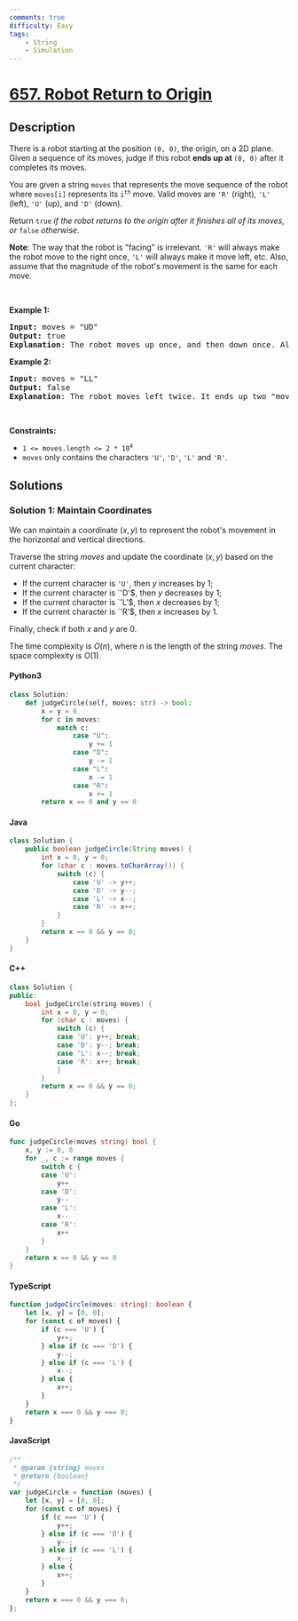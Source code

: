 ```yaml
---
comments: true
difficulty: Easy
tags:
    - String
    - Simulation
---
```


<!-- problem:start -->

# [657. Robot Return to Origin](https://leetcode.com/problems/robot-return-to-origin)

## Description

<!-- description:start -->

<p>There is a robot starting at the position <code>(0, 0)</code>, the origin, on a 2D plane. Given a sequence of its moves, judge if this robot <strong>ends up at </strong><code>(0, 0)</code> after it completes its moves.</p>

<p>You are given a string <code>moves</code> that represents the move sequence of the robot where <code>moves[i]</code> represents its <code>i<sup>th</sup></code> move. Valid moves are <code>&#39;R&#39;</code> (right), <code>&#39;L&#39;</code> (left), <code>&#39;U&#39;</code> (up), and <code>&#39;D&#39;</code> (down).</p>

<p>Return <code>true</code><em> if the robot returns to the origin after it finishes all of its moves, or </em><code>false</code><em> otherwise</em>.</p>

<p><strong>Note</strong>: The way that the robot is &quot;facing&quot; is irrelevant. <code>&#39;R&#39;</code> will always make the robot move to the right once, <code>&#39;L&#39;</code> will always make it move left, etc. Also, assume that the magnitude of the robot&#39;s movement is the same for each move.</p>

<p>&nbsp;</p>
<p><strong class="example">Example 1:</strong></p>

<pre>
<strong>Input:</strong> moves = &quot;UD&quot;
<strong>Output:</strong> true
<strong>Explanation</strong>: The robot moves up once, and then down once. All moves have the same magnitude, so it ended up at the origin where it started. Therefore, we return true.
</pre>

<p><strong class="example">Example 2:</strong></p>

<pre>
<strong>Input:</strong> moves = &quot;LL&quot;
<strong>Output:</strong> false
<strong>Explanation</strong>: The robot moves left twice. It ends up two &quot;moves&quot; to the left of the origin. We return false because it is not at the origin at the end of its moves.
</pre>

<p>&nbsp;</p>
<p><strong>Constraints:</strong></p>

<ul>
	<li><code>1 &lt;= moves.length &lt;= 2 * 10<sup>4</sup></code></li>
	<li><code>moves</code> only contains the characters <code>&#39;U&#39;</code>, <code>&#39;D&#39;</code>, <code>&#39;L&#39;</code> and <code>&#39;R&#39;</code>.</li>
</ul>

<!-- description:end -->

## Solutions

<!-- solution:start -->

### Solution 1: Maintain Coordinates

We can maintain a coordinate $(x, y)$ to represent the robot's movement in the horizontal and vertical directions.

Traverse the string $\textit{moves}$ and update the coordinate $(x, y)$ based on the current character:

-   If the current character is `'U'`, then $y$ increases by $1$;
-   If the current character is `'D'$, then $y$ decreases by $1$;
-   If the current character is `'L'$, then $x$ decreases by $1$;
-   If the current character is `'R'$, then $x$ increases by $1$.

Finally, check if both $x$ and $y$ are $0$.

The time complexity is $O(n)$, where $n$ is the length of the string $\textit{moves}$. The space complexity is $O(1)$.

<!-- tabs:start -->

#### Python3

```python
class Solution:
    def judgeCircle(self, moves: str) -> bool:
        x = y = 0
        for c in moves:
            match c:
                case "U":
                    y += 1
                case "D":
                    y -= 1
                case "L":
                    x -= 1
                case "R":
                    x += 1
        return x == 0 and y == 0
```

#### Java

```java
class Solution {
    public boolean judgeCircle(String moves) {
        int x = 0, y = 0;
        for (char c : moves.toCharArray()) {
            switch (c) {
                case 'U' -> y++;
                case 'D' -> y--;
                case 'L' -> x--;
                case 'R' -> x++;
            }
        }
        return x == 0 && y == 0;
    }
}
```

#### C++

```cpp
class Solution {
public:
    bool judgeCircle(string moves) {
        int x = 0, y = 0;
        for (char c : moves) {
            switch (c) {
            case 'U': y++; break;
            case 'D': y--; break;
            case 'L': x--; break;
            case 'R': x++; break;
            }
        }
        return x == 0 && y == 0;
    }
};
```

#### Go

```go
func judgeCircle(moves string) bool {
	x, y := 0, 0
	for _, c := range moves {
		switch c {
		case 'U':
			y++
		case 'D':
			y--
		case 'L':
			x--
		case 'R':
			x++
		}
	}
	return x == 0 && y == 0
}
```

#### TypeScript

```ts
function judgeCircle(moves: string): boolean {
    let [x, y] = [0, 0];
    for (const c of moves) {
        if (c === 'U') {
            y++;
        } else if (c === 'D') {
            y--;
        } else if (c === 'L') {
            x--;
        } else {
            x++;
        }
    }
    return x === 0 && y === 0;
}
```

#### JavaScript

```js
/**
 * @param {string} moves
 * @return {boolean}
 */
var judgeCircle = function (moves) {
    let [x, y] = [0, 0];
    for (const c of moves) {
        if (c === 'U') {
            y++;
        } else if (c === 'D') {
            y--;
        } else if (c === 'L') {
            x--;
        } else {
            x++;
        }
    }
    return x === 0 && y === 0;
};
```

<!-- tabs:end -->

<!-- solution:end -->

<!-- problem:end -->
